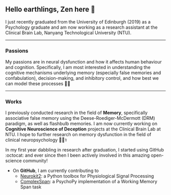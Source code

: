 ## Hello earthlings, Zen here 👋

I just recently graduated from the University of Edinburgh (2019) as a Psychology graduate and am now working as a research assistant at the Clinical Brain Lab, Nanyang Technological University (NTU). 

---
### Passions

My passions are in neural dysfunction and how it affects human behaviour and cognition. Specifically, I am most interested in understanding the cognitive mechanisms underlying memory (especially false memories and confabulation), decision-making, and inhibitory control, and how best we can model these processes ​🕵️‍♂️​

---

### Works

I previously conducted research in the field of **Memory**, specifically associative false memory using the Deese-Roediger-McDermott (DRM) paradigm, as well as flashbulb memories. I am now currently working on **Cognitive Neuroscience of Deception** projects at the Clinical Brain Lab at NTU. I hope to further research on memory dysfunction in the field of clinical neuropsychology ​🧠​🏥​⚕️​

In my first year dabbling in research after graduation, I started using GitHub :octocat: and ever since then I been actively involved in this amazing open-science community!

- On **GitHub**, I am currently contributing to
  - [Neurokit2](https://github.com/neuropsychology/NeuroKit): a Python toolbox for Physiological Signal Processing
  - [ComplexSpan](https://github.com/neuropsychology/ComplexSpan): a PsychoPy implementation of a Working Memory Span task


